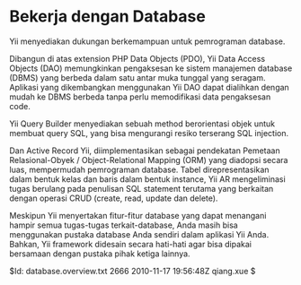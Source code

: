 Bekerja dengan Database
=======================

Yii menyediakan dukungan berkemampuan untuk pemrograman database.

Dibangun di atas extension PHP Data Objects (PDO), Yii Data Access Objects (DAO) memungkinkan
pengaksesan ke sistem manajemen database (DBMS) yang berbeda dalam satu antar muka
tunggal yang seragam. Aplikasi yang dikembangkan menggunakan Yii DAO dapat dialihkan
dengan mudah ke DBMS berbeda tanpa perlu memodifikasi data
pengaksesan code.

Yii Query Builder menyediakan sebuah method berorientasi objek untuk membuat
query SQL, yang bisa mengurangi resiko terserang SQL injection.

Dan Active Record Yii, diimplementasikan sebagai pendekatan
Pemetaan Relasional-Obyek / Object-Relational Mapping (ORM) yang diadopsi secara luas, mempermudah
pemrograman database. Tabel direpresentasikan dalam bentuk kelas dan
baris dalam bentuk instance, Yii AR mengeliminasi tugas berulang pada penulisan SQL statement terutama
yang berkaitan dengan operasi CRUD (create, read, update dan delete).

Meskipun Yii menyertakan fitur-fitur database yang dapat menangani
hampir semua tugas-tugas terkait-database, Anda masih bisa menggunakan pustaka database Anda sendiri
dalam aplikasi Yii Anda. Bahkan, Yii framework didesain secara hati-hati agar
bisa dipakai bersamaan dengan pustaka pihak ketiga lainnya.

<div class="revision">$Id: database.overview.txt 2666 2010-11-17 19:56:48Z qiang.xue $</div>